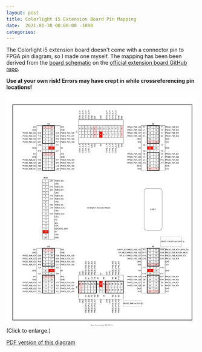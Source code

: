 ```yaml
---
layout: post
title: Colorlight i5 Extension Board Pin Mapping
date:  2021-01-30 00:00:00 -1000
categories:
---
```


The Colorlight i5 extension board doesn't come with a connector pin to FPGA pin diagram, so I
made one myself. The mapping has been been derived from the [board schematic](https://github.com/wuxx/Colorlight-FPGA-Projects/tree/master/schematic)
on the [official extension board GitHub repo](https://github.com/wuxx/Colorlight-FPGA-Projects).

**Use at your own risk! Errors may have crept in while crossreferencing pin locations!**

[_![Colorlight i5 Extension Board Pin Mapping Diagram](/assets/colorlight_i5/colorlight_i5_ext_board_pin_mapping.svg)_](/assets/colorlight_i5/colorlight_i5_ext_board_pin_mapping.svg)
(Click to enlarge.)

[PDF version of this diagram](/assets/colorlight_i5/colorlight_i5_ext_board_pin_mapping.pdf)


